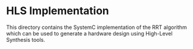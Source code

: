 # HLS Implementation

This directory contains the SystemC implementation of the RRT algorithm which can be used to generate a hardware design using High-Level Synthesis tools.
